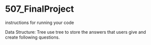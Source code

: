 # 507_FinalProject
instructions for running your code

Data Structure: Tree
use tree to store the answers that users give and create following questions.
